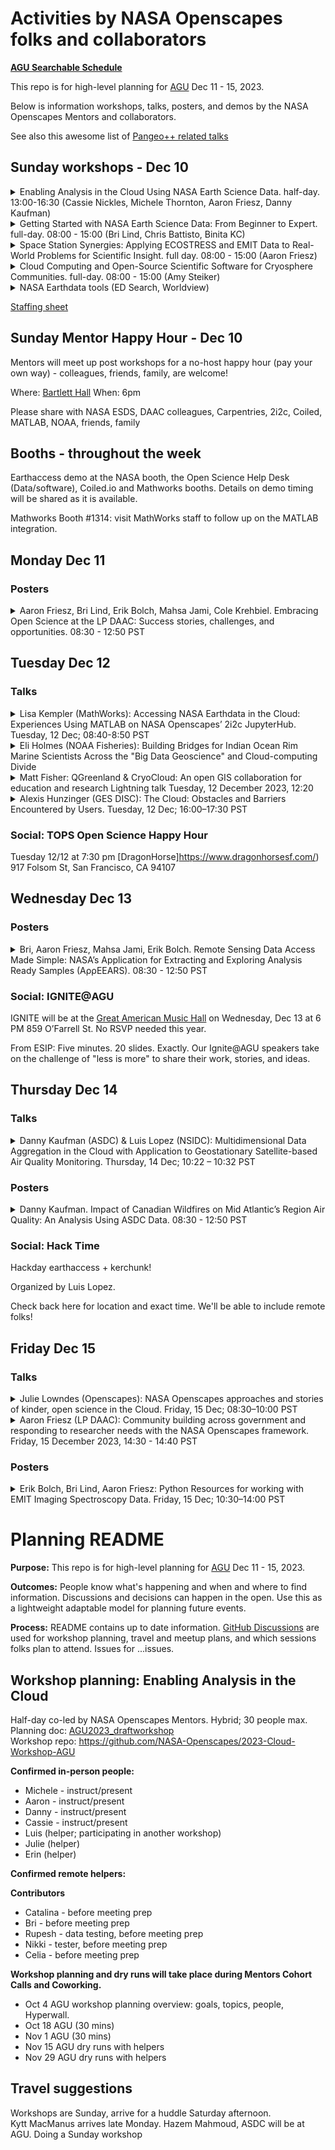 # Activities by NASA Openscapes folks and collaborators

**[AGU Searchable Schedule](https://agu.confex.com/agu/fm23/meetingapp.cgi/Home/0)**

This repo is for high-level planning for [AGU](https://www.agu.org/fall-meeting) Dec 11 - 15, 2023. 

Below is information workshops, talks, posters, and demos by the NASA Openscapes Mentors and collaborators.

See also this awesome list of [Pangeo++ related talks](https://docs.google.com/spreadsheets/d/1MzpYQ8JH3WNe_lihGWrykjTnW7Z2k9RtItlD9PyJjQ0/edit?pli=1#gid=280740961)

## Sunday workshops - Dec 10

<details>
<summary>Enabling Analysis in the Cloud Using NASA Earth Science Data. half-day. 13:00-16:30 (Cassie Nickles, Michele Thornton, Aaron Friesz, Danny Kaufman)</summary>

<https://agu.confex.com/agu/fm23/meetingapp.cgi/Session/193427>

Date and Time: Sunday, 10 December 2023: 13:00 - 16:30 **

Location: Moscone Center, 3022 - West

Final Session #: SCIWS23

Session Type: Hybrid

</details>

<details>
<summary>Getting Started with NASA Earth Science Data: From Beginner to Expert. full-day. 08:00 - 15:00 (Bri Lind, Chris Battisto, Binita KC)</summary>

<https://agu.confex.com/agu/fm23/meetingapp.cgi/Session/193391>

Date and Time: Sunday, 10 December 2023: 08:00 - 15:00 **  

Location: 3005 - West (Level 3, West, Moscone Center)

Session Type:   
</details>

<details>
<summary>Space Station Synergies: Applying ECOSTRESS and EMIT Data to Real-World Problems for Scientific Insight. full day. 08:00 - 15:00 (Aaron Friesz)</summary>

<https://agu.confex.com/agu/fm23/meetingapp.cgi/Session/193331>

Date and Time: Sunday, 10 December 2023:  08:00 - 15:00 **

Location: 3004 - West (Level 3, West, Moscone Center)

Session Type: Hybrid

</details>

<details>
<summary>Cloud Computing and Open-Source Scientific Software for Cryosphere Communities. full-day. 08:00 - 15:00 (Amy Steiker) </summary>

<https://agu.confex.com/agu/fm23/meetingapp.cgi/Session/193477>  

Date and Time: Sunday, 10 December 2023: 08:00 - 15:00 **   

Location: 3006 - West (Level 3, West, Moscone Center) 

</details>


<details>
<summary>NASA Earthdata tools (ED Search, Worldview)</summary>
Workshop Title:    
  
Date and Time: Sunday, 10 December 2023: TIME **    

Location:     

Final Session #:      

</details>

[Staffing sheet](https://docs.google.com/spreadsheets/d/16rR4d7a_RnoL8B7FscSl8ocMxwHHWoUQzvIji1upUaQ/edit#gid=0)


## Sunday Mentor Happy Hour - Dec 10

Mentors will meet up post workshops for a no-host happy hour (pay your own way) - colleagues, friends, family, are welcome!

Where: [Bartlett Hall](https://www.bartletthall.com/)
When: 6pm   

Please share with NASA ESDS, DAAC colleagues, Carpentries, 2i2c, Coiled, MATLAB, NOAA, friends, family


## Booths - throughout the week

Earthaccess demo at the NASA booth, the Open Science Help Desk (Data/software), Coiled.io and Mathworks booths. Details on demo timing will be shared as it is available. 

Mathworks Booth #1314: visit MathWorks staff to follow up on the MATLAB integration.

## Monday Dec 11

### Posters

<details>
<summary>Aaron Friesz, Bri Lind, Erik Bolch, Mahsa Jami, Cole Krehbiel. Embracing Open Science at the LP DAAC: Success stories, challenges, and opportunities. 08:30 - 12:50 PST
</summary> 

<https://agu.confex.com/agu/fm23/meetingapp.cgi/Paper/1411855>
  
Monday, 11 December 2023  08:30 - 12:50 PST
Poster Hall A-C - South (Exhibition Level, South, Moscone Center)
</details> 


## Tuesday Dec 12

### Talks

<details>
<summary>Lisa Kempler (MathWorks): Accessing NASA Earthdata in the Cloud: Experiences Using MATLAB on NASA Openscapes’ 2i2c JupyterHub. Tuesday, 12 Dec; 08:40-8:50 PST</summary>

<https://agu.confex.com/agu/fm23/meetingapp.cgi/Paper/1281461>

Abstract ID: 1281461  
Final Paper Number and Abstract Title: IN21A-02: Accessing NASA Earthdata in the Cloud: Experiences Using MATLAB on NASA Openscapes’ 2i2c JupyterHub  
Presentation Type: Oral  
Session Date and Time: Tuesday, 12 December 2023; 08:30 - 10:00 PST  
Session Number and Title: IN21A: Accelerating Science: The Convergence of Inclusive Computational Resources, Cloud-Optimized Data, Open-Source Tools, and Open Collaborative Communities I Oral  
</details>

<details>
<summary>Eli Holmes (NOAA Fisheries): Building Bridges for Indian Ocean Rim Marine Scientists Across the "Big Data Geoscience" and Cloud-computing Divide
</summary>

<https://agu.confex.com/agu/fm23/meetingapp.cgi/Paper/1417018>

Tuesday, 12 December 2023, 09:03 - 09:13  
203 - South (Level 2, South, Moscone Center)
</details>

<details>
<summary>Matt Fisher: QGreenland & CryoCloud: An open GIS collaboration for education and research
 Lightning talk Tuesday, 12 December 2023, 12:20 </summary>

<https://agu.confex.com/agu/fm23/meetingapp.cgi/Paper/1365725>
<https://nsidc.github.io/qgreenland-cryocloud-agu2023/>

2005 - West (Level 2, West, MC)

</details>

<details>
<summary>Alexis Hunzinger (GES DISC): The Cloud: Obstacles and Barriers Encountered by Users. Tuesday, 12 Dec; 16:00–17:30 PST</summary>

Alexis, eLightning doing a re-run from my ESIP poster, with updates based on the post-it note feedback  
Abstract ID: 1360223  
Final Paper Number & Abstract Title: IN24B-02: The Cloud: Obstacles and Barriers Encountered by Users  
Presentation Type: eLightning  
Session Number and Title: IN24B: Accelerating Science: The Convergence of Inclusive Computational Resources, Cloud-Optimized Data, Open-Source Tools, and Open Collaborative Communities III eLightning  
Session Date and Time: Tuesday, 12 December 2023; 16:00 – 17:30 PST  
Location: Moscone Center, South, Hall D; eLightning Theater IV, Hall D - South  
</details>


### Social: TOPS Open Science Happy Hour
Tuesday 12/12 at 7:30 pm
[DragonHorse]https://www.dragonhorsesf.com/) 917 Folsom St, San Francisco, CA 94107

## Wednesday Dec 13

### Posters

<details>
<summary>Bri, Aaron Friesz, Mahsa Jami, Erik Bolch. Remote Sensing Data Access Made Simple: NASA’s Application for Extracting and Exploring Analysis Ready Samples (AρρEEARS). 08:30 - 12:50 PST
</summary> 
  
<https://agu.confex.com/agu/fm23/meetingapp.cgi/Paper/1403006>

Wednesday, 13 December 2023, 08:30 - 12:50 PST  
Poster Hall A-C - South (Exhibition Level, South, Moscone Center)

</details>

### Social: IGNITE@AGU

IGNITE will be at the [Great American Music Hall](https://gamh.com/) on Wednesday, Dec 13 at 6 PM 859 O’Farrell St. No RSVP needed this year.  

From ESIP: Five minutes. 20 slides. Exactly. Our Ignite@AGU speakers take on the challenge of "less is more" to share their work, stories, and ideas.

## Thursday Dec 14

### Talks

<details>
<summary>Danny Kaufman (ASDC) & Luis Lopez (NSIDC): Multidimensional Data Aggregation in the Cloud with Application to Geostationary Satellite-based Air Quality Monitoring. Thursday, 14 Dec; 10:22 – 10:32 PST</summary>

<https://agu.confex.com/agu/fm23/meetingapp.cgi/Paper/1414180>

Danny & Luis:  
Final Paper Number and Abstract Title: IN42B-01: Multidimensional Data Aggregation in the Cloud with Application to Geostationary Satellite-based Air Quality Monitoring  
Presentation Type: Oral  
Session Number and Title: IN42B: Maximizing the Utility and Efficiency of Scientific Research Through Analysis-Ready Data and Data Harmonization I Oral  
Session Date and Time: Thursday, 14 December 2023; 10:20 – 11:50 PST  
Presentation Length: 10:22 – 10:32 PST  
Location: Moscone Center, 2014 - West  
</details>

### Posters

<details>
<summary>Danny Kaufman. Impact of Canadian Wildfires on Mid Atlantic’s Region Air Quality: An Analysis Using ASDC Data. 08:30 - 12:50 PST
</summary> 
  
<https://agu.confex.com/agu/fm23/meetingapp.cgi/Paper/1316563>

Thursday, 14 December 2023, 08:30 - 12:50 PST  
Poster Hall A-C - South (Exhibition Level, South, Moscone Center)

</details>

### Social: Hack Time 
Hackday earthaccess + kerchunk! 

Organized by Luis Lopez.

Check back here for location and exact time. We'll be able to include remote folks!


## Friday Dec 15

### Talks

<details>
<summary>Julie Lowndes (Openscapes): NASA Openscapes approaches and stories of kinder, open science in the Cloud. Friday, 15 Dec; 08:30–10:00 PST</summary>

<https://agu.confex.com/agu/fm23/meetingapp.cgi/Paper/1368324>

Abstract ID: 1368324  
Final Paper Number and Abstract Title: SH51A-04: NASA Openscapes approaches and stories of kinder, open science in the Cloud  
Presentation Type: Oral  
Session Number and Title: SH51A: Adopting Open Science in the Heliophysics, Earth, and Space Sciences II Oral  
Session Date and Time: Friday, 15 December 2023; 08:30 – 10:00 PST  
Presentation Length: 09:00 – 09:10 PST  
Location: Moscone Center, 211 - South  
</details>

<details>
<summary>Aaron Friesz (LP DAAC): Community building across government and responding to researcher needs with the NASA Openscapes framework. Friday, 15 December 2023, 14:30 - 14:40 PST
</summary> 
  
<https://agu.confex.com/agu/fm23/meetingapp.cgi/Paper/1430101>

Location: 301-302 - South (Level 3, South, Moscone Center)  
</details>

### Posters

<details>
<summary>Erik Bolch, Bri Lind, Aaron Friesz: Python Resources for working with EMIT Imaging Spectroscopy Data. Friday, 15 Dec; 10:30–14:00 PST</summary>
  
<https://agu.confex.com/agu/fm23/meetingapp.cgi/Paper/1402701>

Erik, Bri, Aaron  
Abstract ID: 1368324  
Final Paper Number and Abstract Title:  GC51G-0700: Python Resources for working with EMIT Imaging Spectroscopy Data
Presentation Type: Poster  
Session Number and Title:   
Session Date and Time: Friday, 15 December 2023; 10:30 – 14:50 PST  
Presentation Length: 
Location: Poster Hall A-C, Moscone Center, South  
</details>


# Planning README 

**Purpose:** This repo is for high-level planning for [AGU](https://www.agu.org/fall-meeting) Dec 11 - 15, 2023.

**Outcomes:** People know what's happening and when and where to find information. Discussions and decisions can happen in the open. Use this as a lightweight adaptable model for planning future events.

**Process:** README contains up to date information. [GitHub Discussions](https://github.com/NASA-Openscapes/2023-planning-agu/discussions) are used for workshop planning, travel and meetup plans, and which sessions folks plan to attend. Issues for ...issues.

## Workshop planning: Enabling Analysis in the Cloud 

Half-day co-led by NASA Openscapes Mentors. Hybrid; 30 people max.  
Planning doc: [AGU2023_draftworkshop](https://docs.google.com/document/d/1dOilx2mVi-HK4gout0SpYczyXpsZymL0h4bKaIQ-2ew/)  
Workshop repo: https://github.com/NASA-Openscapes/2023-Cloud-Workshop-AGU

**Confirmed in-person people:** 
- Michele - instruct/present
- Aaron - instruct/present
- Danny - instruct/present
- Cassie - instruct/present
- Luis (helper; participating in another workshop)
- Julie (helper)
- Erin (helper)

**Confirmed remote helpers:**


**Contributors**  
- Catalina - before meeting prep
- Bri - before meeting prep
- Rupesh - data testing, before meeting prep
- Nikki - tester, before meeting prep
- Celia - before meeting prep

**Workshop planning and dry runs will take place during Mentors Cohort Calls and Coworking.**

- Oct 4	AGU workshop planning overview: goals, topics, people, Hyperwall.		
- Oct 18	AGU (30 mins)		
- Nov 1	AGU (30 mins)	
- Nov 15	AGU dry runs with helpers	
- Nov 29	AGU dry runs with helpers

## Travel suggestions

Workshops are Sunday, arrive for a huddle Saturday afternoon.  
Kytt MacManus arrives late Monday.
Hazem Mahmoud, ASDC will be at AGU. Doing a Sunday workshop
